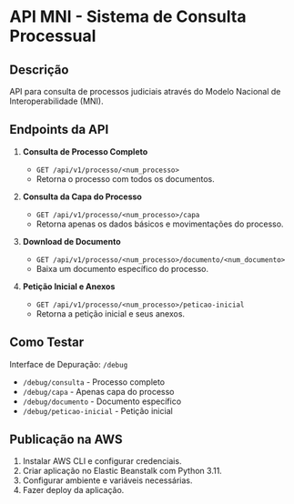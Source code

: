 # API MNI - Sistema de Consulta Processual

## Descrição
API para consulta de processos judiciais através do Modelo Nacional de Interoperabilidade (MNI).

## Endpoints da API

1. **Consulta de Processo Completo**
   - `GET /api/v1/processo/<num_processo>`
   - Retorna o processo com todos os documentos.

2. **Consulta da Capa do Processo**
   - `GET /api/v1/processo/<num_processo>/capa`
   - Retorna apenas os dados básicos e movimentações do processo.

3. **Download de Documento**
   - `GET /api/v1/processo/<num_processo>/documento/<num_documento>`
   - Baixa um documento específico do processo.

4. **Petição Inicial e Anexos**
   - `GET /api/v1/processo/<num_processo>/peticao-inicial`
   - Retorna a petição inicial e seus anexos.

## Como Testar

Interface de Depuração: `/debug`
- `/debug/consulta` - Processo completo
- `/debug/capa` - Apenas capa do processo
- `/debug/documento` - Documento específico
- `/debug/peticao-inicial` - Petição inicial

## Publicação na AWS

1. Instalar AWS CLI e configurar credenciais.
2. Criar aplicação no Elastic Beanstalk com Python 3.11.
3. Configurar ambiente e variáveis necessárias.
4. Fazer deploy da aplicação.
